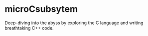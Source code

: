# microCsubsytem
Deep-diving into the abyss by exploring the C language and writing breathtaking C++ code.
